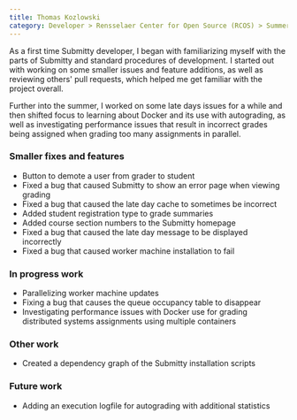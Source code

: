 ```yaml
---
title: Thomas Kozlowski
category: Developer > Rensselaer Center for Open Source (RCOS) > Summer 2022
---
```


As a first time Submitty developer, I began with familiarizing myself with the
parts of Submitty and standard procedures of development. I started out with
working on some smaller issues and feature additions, as well as reviewing
others' pull requests, which helped me get familiar with the project overall.

Further into the summer, I worked on some late days issues for a while and then
shifted focus to learning about Docker and its use with autograding, as well as
investigating performance issues that result in incorrect grades being assigned
when grading too many assignments in parallel.

### Smaller fixes and features

- Button to demote a user from grader to student
- Fixed a bug that caused Submitty to show an error page when viewing grading
- Fixed a bug that caused the late day cache to sometimes be incorrect
- Added student registration type to grade summaries
- Added course section numbers to the Submitty homepage
- Fixed a bug that caused the late day message to be displayed incorrectly
- Fixed a bug that caused worker machine installation to fail

### In progress work

- Parallelizing worker machine updates
- Fixing a bug that causes the queue occupancy table to disappear
- Investigating performance issues with Docker use for grading distributed
  systems assignments using multiple containers

### Other work

- Created a dependency graph of the Submitty installation scripts

### Future work

- Adding an execution logfile for autograding with additional statistics
